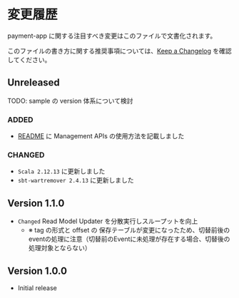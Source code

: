 # 変更履歴

payment-app に関する注目すべき変更はこのファイルで文書化されます。

このファイルの書き方に関する推奨事項については、[Keep a Changelog](https://keepachangelog.com/ja/1.0.0/) を確認してください。

## Unreleased


TODO: sample の version 体系について検討

### ADDED
- [README](README.md) に Management APIs の使用方法を記載しました

### CHANGED
- `Scala 2.12.13` に更新しました
- `sbt-wartremover 2.4.13` に更新しました

## Version 1.1.0
- `Changed` Read Model Updater を分散実行しスループットを向上
    - ※ tag の形式と offset の 保存テーブルが変更になったため、切替前後のeventの処理に注意（切替前のEventに未処理が存在する場合、切替後の処理対象とならない）

## Version 1.0.0

- Initial release

